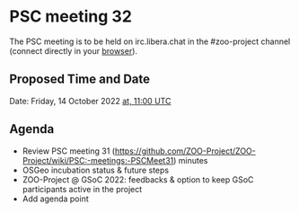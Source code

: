 # PSC meeting 32

The PSC meeting is to be held on irc.libera.chat in the #zoo-project channel (connect directly in your [browser](https://web.libera.chat/#zoo-project)).

## Proposed Time and Date

Date: Friday, 14 October 2022 [at, 11:00 UTC](https://www.timeanddate.com/worldclock/fixedtime.html?year=2022&month=10&day=14&hour=11&min=0&sec=0)

## Agenda

* Review PSC meeting 31 (https://github.com/ZOO-Project/ZOO-Project/wiki/PSC:-meetings:-PSCMeet31) minutes
* OSGeo incubation status & future steps
* ZOO-Project @ GSoC 2022: feedbacks & option to keep GSoC participants active in the project
* Add agenda point



